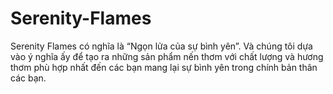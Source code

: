 # Serenity-Flames
Serenity Flames có nghĩa là “Ngọn lửa của sự bình yên”. Và chúng tôi dựa vào ý nghĩa ấy để tạo ra những sản phẩm nến thơm với chất lượng và hương thơm phù hợp nhất đến các bạn mang lại sự bình yên trong chính bản thân các bạn.
